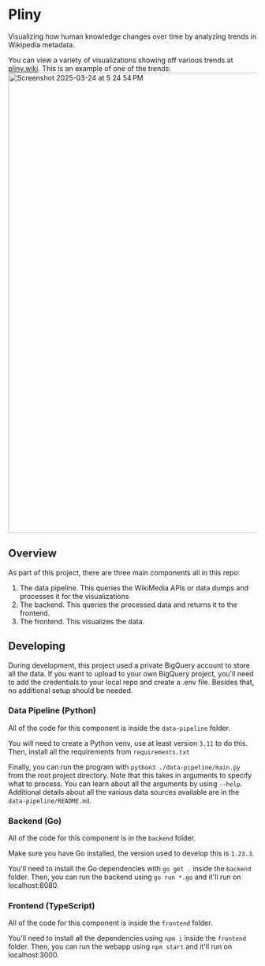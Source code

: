 # Pliny

Visualizing how human knowledge changes over time by analyzing trends in Wikipedia metadata.

You can view a variety of visualizations showing off various trends at [pliny.wiki](https://pliny.wiki). This is an example of one of the trends:
<img width="933" alt="Screenshot 2025-03-24 at 5 24 54 PM" src="https://github.com/user-attachments/assets/e972bde8-de44-4193-a890-bf894917371c" />

## Overview

As part of this project, there are three main components all in this repo:

1. The data pipeline. This queries the WikiMedia APIs or data dumps and processes it for the visualizations
2. The backend. This queries the processed data and returns it to the frontend.
3. The frontend. This visualizes the data.

## Developing

During development, this project used a private BigQuery account to store all the data. If you want to upload to your own BigQuery project, you'll need to add the credentials to your local repo and create a .env file. Besides that, no additional setup should be needed.

### Data Pipeline (Python)

All of the code for this component is inside the `data-pipeline` folder.

You will need to create a Python venv, use at least version `3.11` to do this. Then, install all the requirements from `requirements.txt`

Finally, you can run the program with `python3 ./data-pipeline/main.py` from the root project directory. Note that this takes in arguments to specify what to process. You can learn about all the arguments by using `--help`. Additional details about all the various data sources available are in the `data-pipeline/README.md`.

### Backend (Go)

All of the code for this component is in the `backend` folder.

Make sure you have Go installed, the version used to develop this is `1.23.3`. 

You'll need to install the Go dependencies with `go get .` inside the `backend` folder. Then, you can run the backend using `go run *.go` and it'll run on localhost:8080.

### Frontend (TypeScript)

All of the code for this component is inside the `frontend` folder.

You'll need to install all the dependencies using `npm i` inside the `frontend` folder. Then, you can run the webapp using `npm start` and it'll run on localhost:3000.
